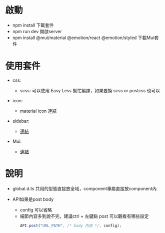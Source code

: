 # 啟動

- npm install 下載套件
- npm run dev 開啟server
- npm install @mui/material @emotion/react @emotion/styled 下載Mui套件

# 使用套件

- css:
    - scss: 可以使用 Easy Less 幫忙編譯，如果要換 scss or postcss 也可以

- icon:
    - material icon [連結](https://react-icons.github.io/react-icons/icons?name=md)

- sidebar:
    - [連結](https://www.npmjs.com/package/react-pro-sidebar)

- Mui:
    - [連結](https://www.npmjs.com/package/react-pro-sidebar)

# 說明

- global.d.ts 共用的型態直接放全域，component專屬直接放component內

- API如果是post body
    - config 可以省略
    - 細節內容多到說不完，建議ctrl + 左鍵點 post 可以觀看有哪些設定
      ```js
      API.post("URL_PATH", /* body 內容 */, config);
      ```